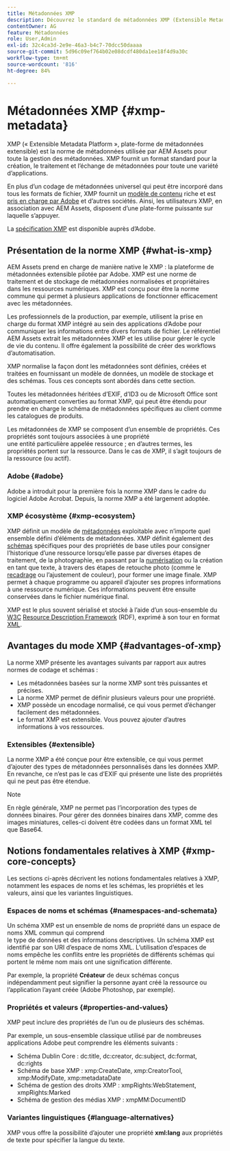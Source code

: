 ```yaml
---
title: Métadonnées XMP
description: Découvrez le standard de métadonnées XMP (Extensible Metadata Platform) utilisé par AEM Assets pour la gestion des métadonnées. XMP offre un format standard pour la création, le traitement et l’échange de métadonnées pour une multitude d’applications.
contentOwner: AG
feature: Métadonnées
role: User,Admin
exl-id: 32c4ca3d-2e9e-46a3-b4c7-70dcc50daaaa
source-git-commit: 5d96c09ef764b02e08dcdf480da1ee18f4d9a30c
workflow-type: tm+mt
source-wordcount: '816'
ht-degree: 84%

---
```


# Métadonnées XMP {#xmp-metadata}

XMP (« Extensible Metadata Platform », plate-forme de métadonnées extensible) est la norme de métadonnées utilisée par AEM Assets pour toute la gestion des métadonnées. XMP fournit un format standard pour la création, le traitement et l’échange de métadonnées pour toute une variété d’applications.

En plus d’un codage de métadonnées universel qui peut être incorporé dans tous les formats de fichier, XMP fournit un [modèle de contenu](xmp.md#xmp-core-concepts) riche et est [pris en charge par Adobe](xmp.md#advantages-of-xmp) et d’autres sociétés. Ainsi, les utilisateurs XMP, en association avec AEM Assets, disposent d’une plate-forme puissante sur laquelle s’appuyer.

La [spécification XMP](https://www.adobe.com/devnet/xmp.html) est disponible auprès d’Adobe.

## Présentation de la norme XMP {#what-is-xmp}

AEM Assets prend en charge de manière native le XMP : la plateforme de métadonnées extensible pilotée par Adobe. XMP est une norme de traitement et de stockage de métadonnées normalisées et propriétaires dans les ressources numériques. XMP est conçu pour être la norme commune qui permet à plusieurs applications de fonctionner efficacement avec les métadonnées.

Les professionnels de la production, par exemple, utilisent la prise en charge du format XMP intégré au sein des applications d’Adobe pour communiquer les informations entre divers formats de fichier. Le référentiel AEM Assets extrait les métadonnées XMP et les utilise pour gérer le cycle de vie du contenu. Il offre également la possibilité de créer des workflows d’automatisation.

XMP normalise la façon dont les métadonnées sont définies, créées et traitées en fournissant un modèle de données, un modèle de stockage et des schémas. Tous ces concepts sont abordés dans cette section.

Toutes les métadonnées héritées d’EXIF, d’ID3 ou de Microsoft Office sont automatiquement converties au format XMP, qui peut être étendu pour prendre en charge le schéma de métadonnées spécifiques au client comme les catalogues de produits.

Les métadonnées de XMP se composent d’un ensemble de propriétés. Ces propriétés sont toujours associées à une propriété\
une entité particulière appelée ressource ; en d’autres termes, les propriétés portent sur la ressource. Dans le cas de XMP, il s’agit toujours de la ressource (ou actif).

### Adobe {#adobe}

Adobe a introduit pour la première fois la norme XMP dans le cadre du logiciel Adobe Acrobat. Depuis, la norme XMP a été largement adoptée.

### XMP écosystème {#xmp-ecosystem}

XMP définit un modèle de [métadonnées](https://fr.wikipedia.org/wiki/Métadonnée) exploitable avec n’importe quel ensemble défini d’éléments de métadonnées. XMP définit également des [schémas](https://en.wikipedia.org/wiki/XML_schema) spécifiques pour des propriétés de base utiles pour consigner l’historique d’une ressource lorsqu’elle passe par diverses étapes de traitement, de la photographie, en passant par la [numérisation](https://fr.wikipedia.org/wiki/Scanner_(informatique)) ou la création en tant que texte, à travers des étapes de retouche photo (comme le [recadrage](https://fr.wikipedia.org/wiki/Recadrage_(image)) ou l’ajustement de couleur), pour former une image finale. XMP permet à chaque programme ou appareil d’ajouter ses propres informations à une ressource numérique. Ces informations peuvent être ensuite conservées dans le fichier numérique final.

XMP est le plus souvent sérialisé et stocké à l’aide d’un sous-ensemble du [W3C](https://fr.wikipedia.org/wiki/World_Wide_Web_Consortium) [Resource Description Framework](https://fr.wikipedia.org/wiki/Resource_Description_Framework) (RDF), exprimé à son tour en format [XML](https://fr.wikipedia.org/wiki/Extensible_Markup_Language).

## Avantages du mode XMP  {#advantages-of-xmp}

La norme XMP présente les avantages suivants par rapport aux autres normes de codage et schémas :

* Les métadonnées basées sur la norme XMP sont très puissantes et précises.
* La norme XMP permet de définir plusieurs valeurs pour une propriété.
* XMP possède un encodage normalisé, ce qui vous permet d’échanger facilement des métadonnées.
* Le format XMP est extensible. Vous pouvez ajouter d’autres informations à vos ressources.

### Extensibles {#extensible}

La norme XMP a été conçue pour être extensible, ce qui vous permet d’ajouter des types de métadonnées personnalisés dans les données XMP. En revanche, ce n’est pas le cas d’EXIF qui présente une liste des propriétés qui ne peut pas être étendue.

>[!NOTE]
>
>En règle générale, XMP ne permet pas l’incorporation des types de données binaires. Pour gérer des données binaires dans XMP, comme des images miniatures, celles-ci doivent être codées dans un format XML tel que Base64.

## Notions fondamentales relatives à XMP {#xmp-core-concepts}

Les sections ci-après décrivent les notions fondamentales relatives à XMP, notamment les espaces de noms et les schémas, les propriétés et les valeurs, ainsi que les variantes linguistiques.

### Espaces de noms et schémas {#namespaces-and-schemata}

Un schéma XMP est un ensemble de noms de propriété dans un espace de noms XML commun qui comprend\
le type de données et des informations descriptives. Un schéma XMP est identifié par son URI d’espace de noms XML. L’utilisation d’espaces de noms empêche les conflits entre les propriétés de différents schémas qui portent le même nom mais ont une signification différente.

Par exemple, la propriété **Créateur** de deux schémas conçus indépendamment peut signifier la personne ayant créé la ressource ou l’application l’ayant créée (Adobe Photoshop, par exemple).

### Propriétés et valeurs {#properties-and-values}

XMP peut inclure des propriétés de l’un ou de plusieurs des schémas.

Par exemple, un sous-ensemble classique utilisé par de nombreuses applications Adobe peut comprendre les éléments suivants :

* Schéma Dublin Core : dc:title, dc:creator, dc:subject, dc:format, dc:rights
* Schéma de base XMP : xmp:CreateDate, xmp:CreatorTool, xmp:ModifyDate, xmp:metadataDate
* Schéma de gestion des droits XMP : xmpRights:WebStatement, xmpRights:Marked
* Schéma de gestion des médias XMP : xmpMM:DocumentID

### Variantes linguistiques {#language-alternatives}

XMP vous offre la possibilité d’ajouter une propriété **xml:lang** aux propriétés de texte pour spécifier la langue du texte.
